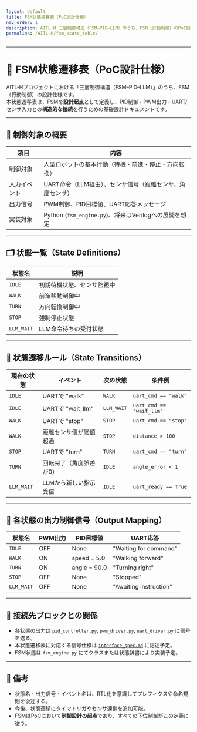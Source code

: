 ```yaml
---
layout: default
title: FSM状態遷移表（PoC設計仕様）
nav_order: 1
description: AITL-H 三層制御構造（FSM–PID–LLM）のうち、FSM（行動制御）のPoC設計仕様。
permalink: /AITL-H/fsm_state_table/
---
```


---

# 🧠 FSM状態遷移表（PoC設計仕様）

AITL-Hプロジェクトにおける「三層制御構造（FSM–PID–LLM）」のうち、FSM（行動制御）の設計仕様です。  
本状態遷移表は、FSMを**設計起点**として定義し、PID制御・PWM出力・UART/センサ入力との**構造的な接続**を行うための基礎設計ドキュメントです。

---

## 🎯 制御対象の概要

| 項目         | 内容                                                         |
|--------------|--------------------------------------------------------------|
| 制御対象     | 人型ロボットの基本行動（待機・前進・停止・方向転換）       |
| 入力イベント | UART命令（LLM経由）、センサ信号（距離センサ、角度センサ） |
| 出力信号     | PWM制御、PID目標値、UART応答メッセージ                      |
| 実装対象     | Python (`fsm_engine.py`)、将来はVerilogへの展開を想定      |

---

## 🗂 状態一覧（State Definitions）

| 状態名     | 説明                        |
|------------|-----------------------------|
| `IDLE`     | 初期待機状態、センサ監視中 |
| `WALK`     | 前進移動制御中              |
| `TURN`     | 方向転換制御中              |
| `STOP`     | 強制停止状態                |
| `LLM_WAIT` | LLM命令待ちの受付状態       |

---

## 🔁 状態遷移ルール（State Transitions）

| 現在の状態 | イベント                   | 次の状態 | 条件例                  |
|------------|----------------------------|----------|-------------------------|
| `IDLE`     | UARTで "walk"              | `WALK`   | `uart_cmd == "walk"`    |
| `IDLE`     | UARTで "wait_llm"          | `LLM_WAIT`| `uart_cmd == "wait_llm"`|
| `WALK`     | UARTで "stop"              | `STOP`   | `uart_cmd == "stop"`    |
| `WALK`     | 距離センサ値が閾値超過     | `STOP`   | `distance > 100`        |
| `STOP`     | UARTで "turn"              | `TURN`   | `uart_cmd == "turn"`    |
| `TURN`     | 回転完了（角度誤差が0）     | `IDLE`   | `angle_error < 1`       |
| `LLM_WAIT` | LLMから新しい指示受信       | `IDLE`   | `uart_ready == True`    |

---

## 🧾 各状態の出力制御信号（Output Mapping）

| 状態名     | PWM出力 | PID目標値     | UART応答           |
|------------|----------|----------------|----------------------|
| `IDLE`     | OFF      | None           | "Waiting for command"|
| `WALK`     | ON       | speed = 5.0    | "Walking forward"    |
| `TURN`     | ON       | angle = 90.0   | "Turning right"      |
| `STOP`     | OFF      | None           | "Stopped"            |
| `LLM_WAIT` | OFF      | None           | "Awaiting instruction"|

---

## 🔗 接続先ブロックとの関係

- 各状態の出力は `pid_controller.py`, `pwm_driver.py`, `uart_driver.py` に信号を送る。
- 本状態遷移表に対応する信号仕様は [`interface_spec.md`](./interface_spec.md) に記述予定。
- FSM状態は `fsm_engine.py` にてクラスまたは状態辞書により実装予定。

---

## 📝 備考

- 状態名・出力信号・イベント名は、RTL化を意識してプレフィクスや命名規則を後述する。
- 今後、状態遷移にタイマトリガやセンサ連携を追加可能。
- FSMはPoCにおいて**制御設計の起点**であり、すべての下位制御がこの定義に従う。
